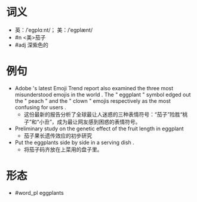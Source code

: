 # 词义
- 英：/ˈeɡplɑːnt/； 美：/ˈeɡplænt/
- #n <美>茄子
- #adj 深紫色的
# 例句
- Adobe 's latest Emoji Trend report also examined the three most misunderstood emojis in the world . The " eggplant " symbol edged out the " peach " and the " clown " emojis respectively as the most confusing for users .
	- 这份最新的报告分析了全球最让人迷惑的三种表情符号：“茄子”险胜“桃子”和“小丑”，成为最让网友感到困惑的表情符号。
- Preliminary study on the genetic effect of the fruit length in eggplant
	- 茄子果长遗传效应的初步研究
- Put the eggplants side by side in a serving dish .
	- 将茄子码齐放在上菜用的盘子里。
# 形态
- #word_pl eggplants
